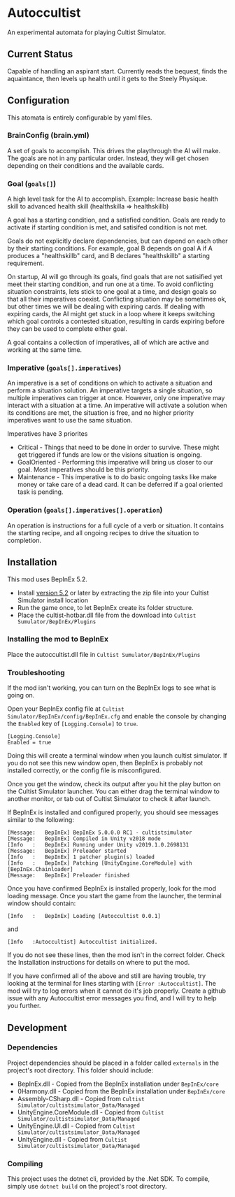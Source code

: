 # Autoccultist

An experimental automata for playing Cultist Simulator.

## Current Status

Capable of handling an aspirant start. Currently reads the bequest, finds the aquaintance, then levels up health until it gets to the Steely Physique.

## Configuration

This atomata is entirely configurable by yaml files.

### BrainConfig (brain.yml)

A set of goals to accomplish. This drives the playthrough the AI will make.
The goals are not in any particular order. Instead, they will get chosen depending on their conditions and the available cards.

### Goal (`goals[]`)

A high level task for the AI to accomplish.
Example: Increase basic health skill to advanced health skill (healthskilla => healthskillb)

A goal has a starting condition, and a satisfied condition.
Goals are ready to activate if starting condition is met, and satisifed condition is not met.

Goals do not explicitly declare dependencies, but can depend on each other by their starting conditions.
For example, goal B depends on goal A if A produces a "healthskillb" card, and B declares "healthskillb" a starting requirement.

On startup, AI will go through its goals, find goals that are not satisified yet meet their starting condition, and run one at a time.
To avoid conflicting situation constraints, lets stick to one goal at a time, and design goals so that all their imperatives coexist.
Conflicting situation may be sometimes ok, but other times we will be dealing with expiring cards. If dealing with expiring cards, the AI
might get stuck in a loop where it keeps switching which goal controls a contested situation, resulting in cards expiring before they can be used to complete
either goal.

A goal contains a collection of imperatives, all of which are active and working at the same time.

### Imperative (`goals[].imperatives`)

An imperative is a set of conditions on which to activate a situation and perform a situation solution.
An imperative targets a single situation, so multiple imperatives can trigger at once. However, only one imperative may interact with a situation at a time.
An imperative will activate a solution when its conditions are met, the situation is free, and no higher priority imperatives want to use the same situation.

Imperatives have 3 priorites

- Critical - Things that need to be done in order to survive. These might get triggered if funds are low or the visions situation is ongoing.
- GoalOriented - Performing this imperative will bring us closer to our goal. Most imperatives should be this priority.
- Maintenance - This imperative is to do basic ongoing tasks like make money or take care of a dead card. It can be deferred if a goal oriented task is pending.

### Operation (`goals[].imperatives[].operation`)

An operation is instructions for a full cycle of a verb or situation. It contains the starting recipe, and all ongoing recipes to drive the situation to completion.

## Installation

This mod uses BepInEx 5.2.

- Install [version 5.2](https://github.com/BepInEx/BepInEx/releases/tag/v5.2) or later by extracting the zip file into your Cultist Simulator install location
- Run the game once, to let BepInEx create its folder structure.
- Place the cultist-hotbar.dll file from the download into `Cultist Sumulator/BepInEx/Plugins`

### Installing the mod to BepInEx

Place the autoccultist.dll file in `Cultist Sumulator/BepInEx/Plugins`

### Troubleshooting

If the mod isn't working, you can turn on the BepInEx logs to see what is going on.

Open your BepInEx config file at `Cultist Simulator/BepInEx/config/BepInEx.cfg` and enable the console by changing the `Enabled` key of `[Logging.Console]` to `true`.

```
[Logging.Console]
Enabled = true
```

Doing this will create a terminal window when you launch cultist simulator. If you do not see this new window open, then BepInEx is probably not installed correctly,
or the config file is misconfigured.

Once you get the window, check its output after you hit the play button on the Cultist Simulator launcher. You can either drag the terminal window to another
monitor, or tab out of Cultist Simulator to check it after launch.

If BepInEx is installed and configured properly, you should see messages similar to the following:

```
[Message:   BepInEx] BepInEx 5.0.0.0 RC1 - cultistsimulator
[Message:   BepInEx] Compiled in Unity v2018 mode
[Info   :   BepInEx] Running under Unity v2019.1.0.2698131
[Message:   BepInEx] Preloader started
[Info   :   BepInEx] 1 patcher plugin(s) loaded
[Info   :   BepInEx] Patching [UnityEngine.CoreModule] with [BepInEx.Chainloader]
[Message:   BepInEx] Preloader finished
```

Once you have confirmed BepInEx is installed properly, look for the mod loading message. Once you start the game from the launcher, the terminal window should contain:

```
[Info   :   BepInEx] Loading [Autoccultist 0.0.1]
```

and

```
[Info   :Autoccultist] Autoccultist initialized.
```

If you do not see these lines, then the mod isn't in the correct folder. Check the Installation instructions for details on where to put the mod.

If you have confirmed all of the above and still are having trouble, try looking at the terminal for lines starting with `[Error :Autoccultist]`. The mod will
try to log errors when it cannot do it's job properly. Create a github issue with any Autoccultist error messages you find, and I will try to help you further.

## Development

### Dependencies

Project dependencies should be placed in a folder called `externals` in the project's root directory.
This folder should include:

- BepInEx.dll - Copied from the BepInEx installation under `BepInEx/core`
- 0Harmony.dll - Copied from the BepInEx installation under `BepInEx/core`
- Assembly-CSharp.dll - Copied from `Cultist Simulator/cultistsimulator_Data/Managed`
- UnityEngine.CoreModule.dll - Copied from `Cultist Simulator/cultistsimulator_Data/Managed`
- UnityEngine.UI.dll - Copied from `Cultist Simulator/cultistsimulator_Data/Managed`
- UnityEngine.dll - Copied from `Cultist Simulator/cultistsimulator_Data/Managed`

### Compiling

This project uses the dotnet cli, provided by the .Net SDK. To compile, simply use `dotnet build` on the project's root directory.
